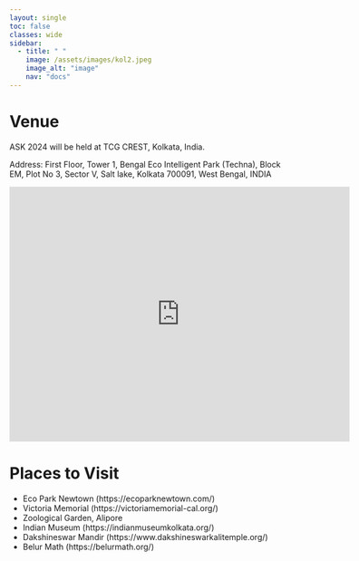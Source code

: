 ```yaml
---
layout: single
toc: false
classes: wide
sidebar:  
  - title: " "   
    image: /assets/images/kol2.jpeg
    image_alt: "image"
    nav: "docs"
---
```


# Venue

ASK 2024 will be held at TCG CREST, Kolkata, India.

Address: First Floor, Tower 1, Bengal Eco Intelligent Park (Techna), Block EM, Plot No 3, Sector V, Salt lake, Kolkata 700091, West Bengal, INDIA 

<iframe src="https://www.google.com/maps/embed?pb=!1m18!1m12!1m3!1d3684.104130622064!2d88.42743449999999!3d22.575208399999998!2m3!1f0!2f0!3f0!3m2!1i1024!2i768!4f13.1!3m3!1m2!1s0x3a0275bb4df8a60f%3A0xa670b71f841df6aa!2sTCG%20CREST!5e0!3m2!1sen!2sin!4v1714122504711!5m2!1sen!2sin" width="600" height="450" style="border:0;" allowfullscreen="" loading="lazy" referrerpolicy="no-referrer-when-downgrade"></iframe>

# Places to Visit

<ul>
<li> Eco Park Newtown (https://ecoparknewtown.com/) </li>  
<li> Victoria Memorial (https://victoriamemorial-cal.org/) </li>  
<li> Zoological Garden, Alipore </li>
<li> Indian Museum (https://indianmuseumkolkata.org/) </li>  
<li> Dakshineswar Mandir (https://www.dakshineswarkalitemple.org/) </li>  
<li> Belur Math (https://belurmath.org/) </li>  
</ul>

